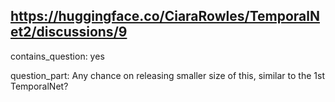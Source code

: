 ## https://huggingface.co/CiaraRowles/TemporalNet2/discussions/9

contains_question: yes

question_part: Any chance on releasing smaller size of this, similar to the 1st TemporalNet?
